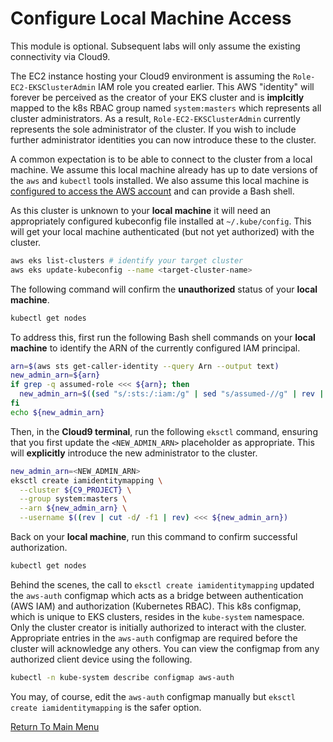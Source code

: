 # Configure Local Machine Access

This module is optional.
Subsequent labs will only assume the existing connectivity via Cloud9.

The EC2 instance hosting your Cloud9 environment is assuming the `Role-EC2-EKSClusterAdmin` IAM role you created earlier.
This AWS "identity" will forever be perceived as the creator of your EKS cluster and is **implcitly** mapped to the k8s RBAC group named `system:masters` which represents all cluster administrators.
As a result, `Role-EC2-EKSClusterAdmin` currently represents the sole administrator of the cluster.
If you wish to include further administrator identities you can now introduce these to the cluster.

A common expectation is to be able to connect to the cluster from a local machine.
We assume this local machine already has up to date versions of the `aws` and `kubectl` tools installed.
We also assume this local machine is [configured to access the AWS account](https://docs.aws.amazon.com/cli/latest/userguide/cli-chap-configure.html) and can provide a Bash shell.

As this cluster is unknown to your **local machine** it will need an appropriately configured kubeconfig file installed at `~/.kube/config`.
This will get your local machine authenticated (but not yet authorized) with the cluster.
```bash
aws eks list-clusters # identify your target cluster
aws eks update-kubeconfig --name <target-cluster-name>
```

The following command will confirm the **unauthorized** status of your **local machine**.
```bash
kubectl get nodes
```

To address this, first run the following Bash shell commands on your **local machine** to identify the ARN of the currently configured IAM principal.
```bash
arn=$(aws sts get-caller-identity --query Arn --output text)
new_admin_arn=${arn}
if grep -q assumed-role <<< ${arn}; then
  new_admin_arn=$((sed "s/:sts:/:iam:/g" | sed "s/assumed-//g" | rev | cut -d/ -f2- | rev) <<< ${arn})
fi
echo ${new_admin_arn}
```

Then, in the **Cloud9 terminal**, run the following `eksctl` command, ensuring that you first update the `<NEW_ADMIN_ARN>` placeholder as appropriate.
This will **explicitly** introduce the new administrator to the cluster.
```bash
new_admin_arn=<NEW_ADMIN_ARN>
eksctl create iamidentitymapping \
  --cluster ${C9_PROJECT} \
  --group system:masters \
  --arn ${new_admin_arn} \
  --username $((rev | cut -d/ -f1 | rev) <<< ${new_admin_arn})
```

Back on your **local machine**, run this command to confirm successful authorization.
```bash
kubectl get nodes
```

Behind the scenes, the call to `eksctl create iamidentitymapping` updated the `aws-auth` configmap which acts as a bridge between authentication (AWS IAM) and authorization (Kubernetes RBAC).
This k8s configmap, which is unique to EKS clusters, resides in the `kube-system` namespace.
Only the cluster creator is initially authorized to interact with the cluster.
Appropriate entries in the `aws-auth` configmap are required before the cluster will acknowledge any others.
You can view the configmap from any authorized client device using the following.
```bash
kubectl -n kube-system describe configmap aws-auth
```

You may, of course, edit the `aws-auth` configmap manually but `eksctl create iamidentitymapping` is the safer option.

[Return To Main Menu](/README.md)
